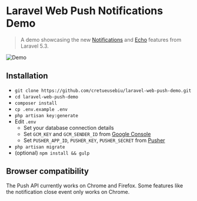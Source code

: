 # Laravel Web Push Notifications Demo

> A demo showcasing the new [Notifications](https://laravel.com/docs/master/notifications) and [Echo](https://github.com/laravel/echo) features from Laravel 5.3.

![Demo](http://i.imgur.com/3QmEeVl.gif)

## Installation

- `git clone https://github.com/cretueusebiu/laravel-web-push-demo.git`
- `cd laravel-web-push-demo`
- `composer install`
- `cp .env.example .env`
- `php artisan key:generate`
- Edit `.env` 
    - Set your database connection details
    - Set `GCM_KEY` and `GCM_SENDER_ID` from [Google Console](https://console.cloud.google.com)
    - Set `PUSHER_APP_ID`, `PUSHER_KEY`, `PUSHER_SECRET` from [Pusher](https://pusher.com/)
- `php artisan migrate`
- (optional) `npm install && gulp`

## Browser compatibility

The Push API currently works on Chrome and Firefox. Some features like the notification close event only works on Chrome. 
